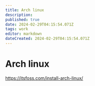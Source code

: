 ```yaml
---
title: Arch linux
description: 
published: true
date: 2024-02-29T04:15:54.071Z
tags: work
editor: markdown
dateCreated: 2024-02-29T04:15:54.071Z
---
```


# Arch linux

https://itsfoss.com/install-arch-linux/